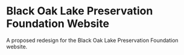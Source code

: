 # Black Oak Lake Preservation Foundation Website

A proposed redesign for the Black Oak Lake Preservation Foundation website.